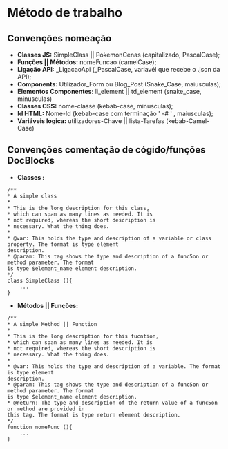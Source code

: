 # Método de trabalho

## Convenções nomeação

- **Classes JS:**  SimpleClass || PokemonCenas (capitalizado, PascalCase);
- **Funções || Métodos:** nomeFuncao (camelCase);
- **Ligação API:** _LigacaoApi (_PascalCase, variavél que recebe o .json da API);
- **Components:**  Utilizador_Form ou Blog_Post (Snake_Case, maiusculas);
- **Elementos Componentes:** li_element || td_element (snake_case, minusculas)
- **Classes CSS:** nome-classe (kebab-case, minusculas);
- **Id HTML:** Nome-Id  (kebab-case com terminação ' -# ' , maiusculas);
- **Variáveis logica:** utilizadores-Chave || lista-Tarefas (kebab-Camel-Case)

## Convenções comentação de cógido/funções DocBlocks

- **Classes :**

``` JS
/**
* A simple class
*
* This is the long description for this class,
* which can span as many lines as needed. It is
* not required, whereas the short description is
* necessary. What the thing does.
*
* @var: This holds the type and description of a variable or class property. The format is type element
description.
* @param: This tag shows the type and description of a func5on or method parameter. The format
is type $element_name element description.
*/
class SimpleClass (){
    ...
}
```

- **Métodos || Funções:**

``` JS
/**
* A simple Method || Function
*
* This is the long description for this fucntion,
* which can span as many lines as needed. It is
* not required, whereas the short description is
* necessary. What the thing does.
*
* @var: This holds the type and description of a variable. The format is type element
description.
* @param: This tag shows the type and description of a func5on or method parameter. The format
is type $element_name element description.
* @return: The type and description of the return value of a func5on or method are provided in
this tag. The format is type return element description.
*/
function nomeFunc (){
    ...
}
```
